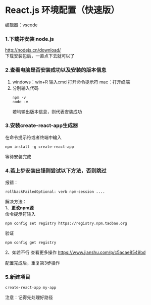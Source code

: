 # React.js 环境配置（快速版）
编辑器：vscode

### 1.下载并安装 node.js
http://nodejs.cn/download/  
下载安装包后，一直点下去就可以了

### 2.查看电脑是否安装成功以及安装的版本信息  
1. windows：win+R 输入cmd 打开命令提示符
mac：打开终端
2. 分别输入代码
    ```
    npm -v
    node -v
    ```
    若均输出版本信息，则代表安装成功

### 3.安装**create-react-app**生成器
在命令提示符或者终端中输入
```
npm install -g create-react-app
```
等待安装完成

### 4.若上步安装出错则尝试以下方法，否则跳过
报错：  
```
rollbackFailedOptional: verb npm-session ....
```
解决方法：  
1、**更改npm源**  
命令提示符输入  
```
npm config set registry https://registry.npm.taobao.org
```
验证
```
npm config get registry
```
2、如若不行 查看更多操作
https://www.jianshu.com/p/c5acae8549bd

配置完成后，重复第3步操作

### 5.新建项目
```
create-react-app my-app
```
注意：记得先处理好路径
